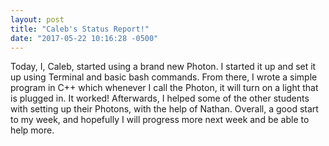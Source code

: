 ```yaml
---
layout: post
title: "Caleb's Status Report!"
date: "2017-05-22 10:16:28 -0500"
---
```

Today, I, Caleb, started using a brand new Photon. I started it up and set it up using Terminal and basic bash commands.
From there, I wrote a simple program in C++ which whenever I call the Photon, it will turn on a light that is plugged in.
It worked! Afterwards, I helped some of the other students with setting up their Photons, with the help of Nathan.
Overall, a good start to my week, and hopefully I will progress more next week and be able to help more.
